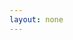 ```yaml
---
layout: none
---
```


<RedoclyAPIBlock src="https://developer-stage.adobe.com/redocly-test/openapi/image_generation.yaml" width="600px" disableSidebar />
